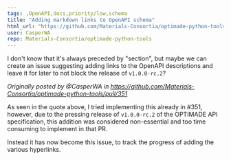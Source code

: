 ```yaml
---
tags: ,OpenAPI,docs,priority/low,schema
title: "Adding markdown links to OpenAPI schema"
html_url: "https://github.com/Materials-Consortia/optimade-python-tools/issues/366"
user: CasperWA
repo: Materials-Consortia/optimade-python-tools
---
```


I don't know that it's always preceded by "section", but maybe we can create an issue suggesting adding links to the OpenAPI descriptions and leave it for later to not block the release of `v1.0.0-rc.2`?

_Originally posted by @CasperWA in https://github.com/Materials-Consortia/optimade-python-tools/pull/351_

As seen in the quote above, I tried implementing this already in #351, however, due to the pressing release of `v1.0.0-rc.2` of the OPTIMADE API specification, this addition was considered non-essential and too time consuming to implement in that PR.

Instead it has now become this issue, to track the progress of adding the various hyperlinks.